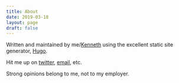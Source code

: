 ```yaml
---
title: About
date: 2019-03-18
layout: page
draft: false
---
```


Written and maintained by me/[Kenneth][kenneth-home-page] using the excellent static site generator, [Hugo][hugo-home-page].

Hit me up on [twitter][kenneth-twitter], [email][kenneth-email], etc.

Strong opinions belong to me, not to my employer.

<!-- refs -->
[kenneth-home-page]: http://kennethbowen.com
[kenneth-twitter]: https://twitter.com/kennethpbowen
[kenneth-email]: mailto:kenneth@kennethbowen.com
[hugo-home-page]: https://gohugo.io "Hugo Static Site Generator"
